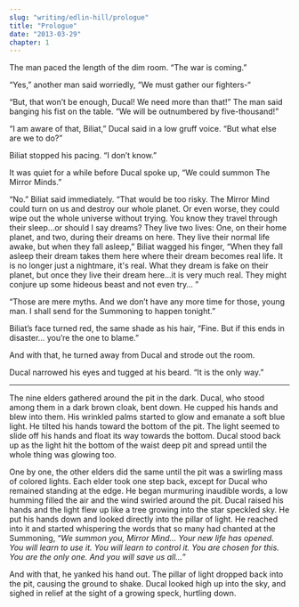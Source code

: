 ```yaml
---
slug: "writing/edlin-hill/prologue"
title: "Prologue"
date: "2013-03-29"
chapter: 1
---
```


The man paced the length of the dim room. “The war is coming.”

“Yes,” another man said worriedly, “We must gather our fighters-“

“But, that won’t be enough, Ducal! We need more than that!” The man said banging his fist on the table. “We will be outnumbered by five-thousand!”

“I am aware of that, Biliat,” Ducal said in a low gruff voice. “But what else are we to do?”

Biliat stopped his pacing. “I don’t know.”

It was quiet for a while before Ducal spoke up, “We could summon The Mirror Minds.”

“No.” Biliat said immediately. “That would be too risky. The Mirror Mind could turn on us and destroy our whole planet. Or even worse, they could wipe out the whole universe without trying. You know they travel through their sleep…or should I say dreams? They live two lives: One, on their home planet, and two, during their dreams on here. They live their normal life awake, but when they fall asleep,” Biliat wagged his finger, “When they fall asleep their dream takes them here where their dream becomes real life. It is no longer just a nightmare, it's real. What they dream is fake on their planet, but once they live their dream here…it is very much real. They might conjure up some hideous beast and not even try… ”

“Those are mere myths. And we don’t have any more time for those, young man. I shall send for the Summoning to happen tonight.”

Biliat’s face turned red, the same shade as his hair, “Fine. But if this ends in disaster… you’re the one to blame.”

And with that, he turned away from Ducal and strode out the room.

Ducal narrowed his eyes and tugged at his beard. “It is the only way.”

---

The nine elders gathered around the pit in the dark. Ducal, who stood among them in a dark brown cloak, bent down. He cupped his hands and blew into them. His wrinkled palms started to glow and emanate a soft blue light. He tilted his hands toward the bottom of the pit. The light seemed to slide off his hands and float its way towards the bottom. Ducal stood back up as the light hit the bottom of the waist deep pit and spread until the whole thing was glowing too.

One by one, the other elders did the same until the pit was a swirling mass of colored lights. Each elder took one step back, except for Ducal who remained standing at the edge. He began murmuring inaudible words, a low humming filled the air and the wind swirled around the pit. Ducal raised his hands and the light flew up like a tree growing into the star speckled sky. He put his hands down and looked directly into the pillar of light. He reached into it and started whispering the words that so many had chanted at the Summoning, “_We summon you, Mirror Mind… Your new life has opened. You will learn to use it. You will learn to control it. You are chosen for this. You are the only one. And you will save us all…_”

And with that, he yanked his hand out. The pillar of light dropped back into the pit, causing the ground to shake. Ducal looked high up into the sky, and sighed in relief at the sight of a growing speck, hurtling down.
